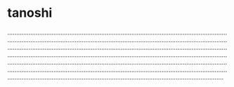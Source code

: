 # tanoshi
..................................................................................................................................................................................................................................................................................................................................................................................................................................................................................................................................................................................................................................................................................................................................................................................................................................................................................................
